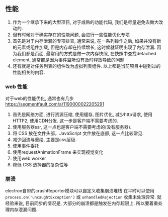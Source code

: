 ## 性能
1. 作为一个继承下来的大型项目, 对于成熟的功能代码, 我们是尽量避免去做大改动的.
2. 但有时候对于确实存在的性能问题, 会进行一些性能优化专项
3. 首先是对于内存泄漏的专项排查, 通常来说, 在一系列操作之后, 如果并没有新的元素或组件加载, 但是内存却在持续增长, 这时候就证明出现了内存泄漏. 因为我们都是页面, 最常用的方式是做一次内存快照, 在快照中查找detached element, 通常都是因为事件监听没有及时释放导致的问题
4. 还有就是对任务列表的组件改为虚拟列表组件.
以上都是当前项目中碰到过的性能相关的内容.

### web 性能
 对于web的性能优化, 通常也有几步 https://segmentfault.com/a/1190000022205291
1. 首先是网络方面, 进行资源压缩, 使用缓存, 图片优化, 减少http请求, 使用HTTP2, 使用CDN分发. 这一步是客户端不需要考虑的.
2. 使用服务器ssr, 这一点也是客户端不需要考虑的(没有服务器).
3. 将 CSS 放在文件头部，JavaScript 文件放在底部, 这一点比较常见.
4. 减少回流与重绘, 主要是css层级.
5. 使用事件委托
6. 使用requestAnimationFrame 来实现视觉变化
7. 使用web worker
8. 降低 CSS 选择器的复杂性等


### 崩溃
electron自带的crashReporter模块可以自定义收集崩溃堆栈
在平时可以使用`process.on('uncaughtException')` 或 `unhandledRejection` 收集未处理异常.
就经验来说, 目前同步的情况是, 大部分的崩溃都是触发在内存超限上.
所以要着重处理内存泄漏问题.